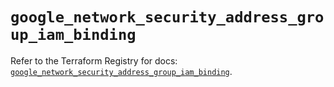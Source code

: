 # `google_network_security_address_group_iam_binding`

Refer to the Terraform Registry for docs: [`google_network_security_address_group_iam_binding`](https://registry.terraform.io/providers/hashicorp/google-beta/6.11.0/docs/resources/google_network_security_address_group_iam_binding).
